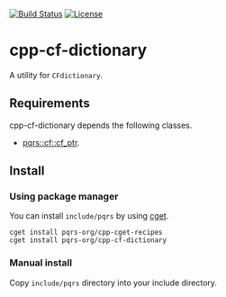 [![Build Status](https://travis-ci.org/pqrs-org/cpp-cf-dictionary.svg?branch=master)](https://travis-ci.org/pqrs-org/cpp-cf-dictionary)
[![License](https://img.shields.io/badge/license-Boost%20Software%20License-blue.svg)](https://github.com/pqrs-org/cpp-cf-dictionary/blob/master/LICENSE.md)

# cpp-cf-dictionary

A utility for `CFdictionary`.

## Requirements

cpp-cf-dictionary depends the following classes.

- [pqrs::cf::cf_ptr](https://github.com/pqrs-org/cpp-cf-cf_ptr).

## Install

### Using package manager

You can install `include/pqrs` by using [cget](https://github.com/pfultz2/cget).

```shell
cget install pqrs-org/cpp-cget-recipes
cget install pqrs-org/cpp-cf-dictionary
```

### Manual install

Copy `include/pqrs` directory into your include directory.
